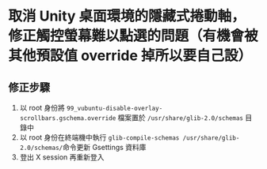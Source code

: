 # 取消 Unity 桌面環境的隱藏式捲動軸，修正觸控螢幕難以點選的問題（有機會被其他預設值 override 掉所以要自己設） 
## 修正步驟
1. 以 root 身份將 `99_vubuntu-disable-overlay-scrollbars.gschema.override` 檔案置於 `/usr/share/glib-2.0/schemas` 目錄中
2. 以 root 身份在終端機中執行 `glib-compile-schemas /usr/share/glib-2.0/schemas/`命令更新 Gsettings 資料庫
3. 登出 X session 再重新登入